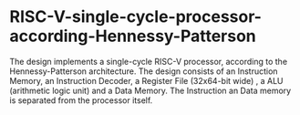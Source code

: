 # RISC-V-single-cycle-processor-according-Hennessy-Patterson
The design implements a single-cycle RISC-V processor, according to the Hennessy-Patterson architecture. The design consists of an Instruction Memory, an Instruction Decoder, a Register File (32x64-bit wide) , a ALU (arithmetic logic unit) and a Data Memory. The Instruction an Data memory is separated from the processor itself. 
